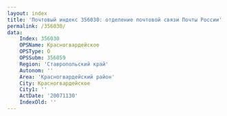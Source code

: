 ```yaml
---
layout: index
title: 'Почтовый индекс 356030: отделение почтовой связи Почты России'
permalink: /356030/
data:
    Index: 356030
    OPSName: Красногвардейское
    OPSType: О
    OPSSubm: 356059
    Region: 'Ставропольский край'
    Autonom: ''
    Area: 'Красногвардейский район'
    City: Красногвардейское
    City1: ''
    ActDate: '20071130'
    IndexOld: ''
---
```

